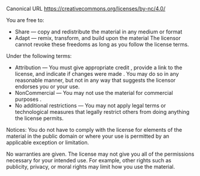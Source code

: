 Canonical URL  https://creativecommons.org/licenses/by-nc/4.0/

You are free to:
  * Share — copy and redistribute the material in any medium or format
  * Adapt — remix, transform, and build upon the material
The licensor cannot revoke these freedoms as long as you follow the license terms.

Under the following terms:
  * Attribution — You must give appropriate credit , provide a link to the license, and indicate if changes were made . You may do so in any reasonable manner, but not in any way that suggests the licensor endorses you or your use.
  * NonCommercial — You may not use the material for commercial purposes .
  * No additional restrictions — You may not apply legal terms or technological measures that legally restrict others from doing anything the license permits.

Notices:
You do not have to comply with the license for elements of the material in the public domain or where your use is permitted by an applicable exception or limitation.

No warranties are given. The license may not give you all of the permissions necessary for your intended use. For example, other rights such as publicity, privacy, or moral rights may limit how you use the material.
